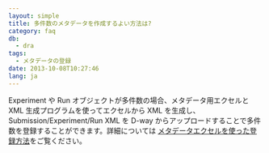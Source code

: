 ```yaml
---
layout: simple
title: 多件数のメタデータを作成するよい方法は?
category: faq
db:
  - dra
tags: 
  - メタデータの登録
date: 2013-10-08T10:27:46
lang: ja
---
```


Experiment や Run オブジェクトが多件数の場合、メタデータ用エクセルと XML 生成プログラムを使ってエクセルから XML
を生成し、Submission/Experiment/Run XML を D-way
からアップロードすることで多件数を登録することができます。詳細については
[メタデータエクセルを使った登録方法](/dra/submission.html#excel)をご覧ください。
